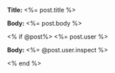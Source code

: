 <div id="<%= dom_id post %>">
  <p>
    <strong>Title:</strong>
    <%= post.title %>
  </p>

  <p>
    <strong>Body:</strong>
    <%= post.body %>
  </p>
  <% if @post%>
    <%= post.user %>
  <p>
    <strong>Body:</strong>
    <%= @post.user.inspect %>
  </p> 
  <% end %>

</div>
